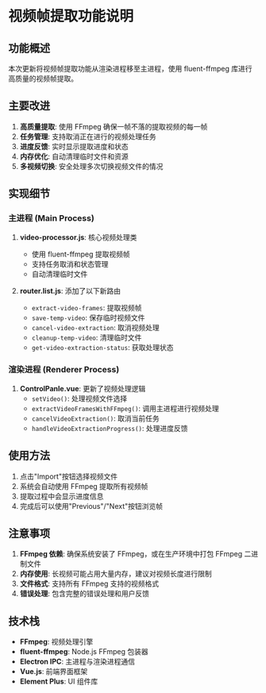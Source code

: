 # 视频帧提取功能说明

## 功能概述

本次更新将视频帧提取功能从渲染进程移至主进程，使用 fluent-ffmpeg 库进行高质量的视频帧提取。

## 主要改进

1. **高质量提取**: 使用 FFmpeg 确保一帧不落的提取视频的每一帧
2. **任务管理**: 支持取消正在进行的视频处理任务
3. **进度反馈**: 实时显示提取进度和状态
4. **内存优化**: 自动清理临时文件和资源
5. **多视频切换**: 安全处理多次切换视频文件的情况

## 实现细节

### 主进程 (Main Process)

1. **video-processor.js**: 核心视频处理类
   - 使用 fluent-ffmpeg 提取视频帧
   - 支持任务取消和状态管理
   - 自动清理临时文件

2. **router.list.js**: 添加了以下新路由
   - `extract-video-frames`: 提取视频帧
   - `save-temp-video`: 保存临时视频文件
   - `cancel-video-extraction`: 取消视频处理
   - `cleanup-temp-video`: 清理临时文件
   - `get-video-extraction-status`: 获取处理状态

### 渲染进程 (Renderer Process)

1. **ControlPanle.vue**: 更新了视频处理逻辑
   - `setVideo()`: 处理视频文件选择
   - `extractVideoFramesWithFFmpeg()`: 调用主进程进行视频处理
   - `cancelVideoExtraction()`: 取消当前任务
   - `handleVideoExtractionProgress()`: 处理进度反馈

## 使用方法

1. 点击"Import"按钮选择视频文件
2. 系统会自动使用 FFmpeg 提取所有视频帧
3. 提取过程中会显示进度信息
4. 完成后可以使用"Previous"/"Next"按钮浏览帧

## 注意事项

1. **FFmpeg 依赖**: 确保系统安装了 FFmpeg，或在生产环境中打包 FFmpeg 二进制文件
2. **内存使用**: 长视频可能占用大量内存，建议对视频长度进行限制
3. **文件格式**: 支持所有 FFmpeg 支持的视频格式
4. **错误处理**: 包含完整的错误处理和用户反馈

## 技术栈

- **FFmpeg**: 视频处理引擎
- **fluent-ffmpeg**: Node.js FFmpeg 包装器
- **Electron IPC**: 主进程与渲染进程通信
- **Vue.js**: 前端界面框架
- **Element Plus**: UI 组件库
